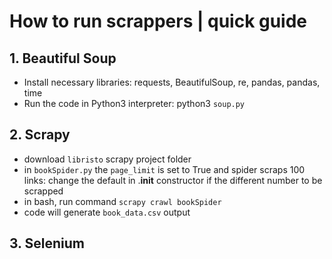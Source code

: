 # How to run scrappers | quick guide 
## 1. Beautiful Soup 
- Install necessary libraries: requests, BeautifulSoup, re, pandas, pandas, time
- Run the code in Python3 interpreter: python3 `soup.py`

## 2. Scrapy 
- download `libristo` scrapy project folder
- in `bookSpider.py` the `page_limit` is set to True and spider scraps 100 links: change the default in .__init__ constructor if the different number to be scrapped
- in bash, run command `scrapy crawl bookSpider`
- code will generate `book_data.csv` output

## 3. Selenium
